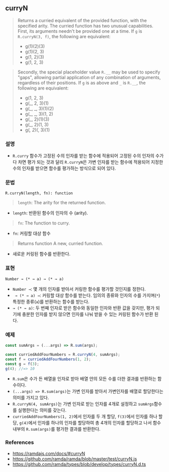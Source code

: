 ## curryN

> Returns a curried equivalent of the provided function, with the specified arity. The curried function has two unusual capabilities. First, its arguments needn't be provided one at a time. If `g` is `R.curryN(3, f)`, the following are equivalent:
> - g(1)(2)(3)
> - g(1)(2, 3)
> - g(1, 2)(3)
> - g(1, 2, 3)

> Secondly, the special placeholder value `R.__` may be used to specify "gaps", allowing partial application of any combination of arguments, regardless of their positions. If `g` is as above and `_` is `R.__`, the following are equivalent:
> - g(1, 2, 3)
> - g(_, 2, 3)(1)
> - g(_, _, 3)(1)(2)
> - g(_, _, 3)(1, 2)
> - g(_, 2)(1)(3)
> - g(_, 2)(1, 3)
> - g(_, 2)(_, 3)(1)

### 설명

- `R.curry` 함수가 고정된 수의 인자를 받는 함수에 적용되어 고정된 수의 인자의 수가 다 차면 평가 되는 것과 달리 `R.curryN`은 가변 인자를 받는 함수에 적용되어 지정한 수의 인자를 받으면 함수를 평가하는 방식으로 되어 있다.

### 문법

```
R.curryN(length, fn): function
```

> `length`: The arity for the returned function.
- `length`: 반환된 함수의 인자의 수 (arity).
> `fn`: The function to curry.
- `fn`: 커링할 대상 함수
> Returns function A new, curried function.
- 새로운 커링된 함수를 반환한다.

### 표현

```
Number → (* → a) → (* → a)
```
- `Number →`: 몇 개의 인자를 받아서 커링한 함수를 평가할 것인지를 정한다.
- ` → (* → a) →`: 커링할 대상 함수를 받는다. 임의의 종류와 인자의 수를 가지며(`*`) 특정한 종류(`a`)를 반환하는 함수를 받는다.
- `→ (* → a)`: 두 번째 인자로 받은 함수와 동일한 인자와 반환 값을 갖지만, 평가 되기에 충분한 인자를 받지 않으면 인자를 나눠 받을 수 있는 커링된 함수가 반환 된다.

### 예제

```js
const sumArgs = (...args) => R.sum(args);

const curriedAddFourNumbers = R.curryN(4, sumArgs);
const f = curriedAddFourNumbers(1, 2);
const g = f(3);
g(4); //=> 10
```
- `R.sum`은 수가 든 배열을 인자로 받아 배열 안의 모든 수를 더한 결과를 반환하는 함수이다.
- `(...args) => R.sum(args)`는 가변 인자를 받아서 가변인자를 배열로 할당한다는 의미를 가지고 있다.
- `R.curryN(4, sumArgs)`는 가변 인자로 받는 인자를 4개로 설정하고 `sumArgs`함수를 실행한다는 의미를 갖는다.
- `curriedAddFourNumbers(1, 2)`에서 인자를 두 개 할당, `f(3)`에서 인자를 하나 할당, `g(4)`에서 인자를 하나의 인자를 할당하여 총 4개의 인자를 할당하고 나서 함수 내부의 `R.sum(args)`를 평가한 결과를 반환한다.


### References
- https://ramdajs.com/docs/#curryN
- https://github.com/ramda/ramda/blob/master/test/curryN.js
- https://github.com/ramda/types/blob/develop/types/curryN.d.ts

